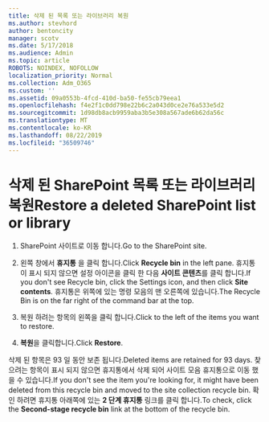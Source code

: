 ```yaml
---
title: 삭제 된 목록 또는 라이브러리 복원
ms.author: stevhord
author: bentoncity
manager: scotv
ms.date: 5/17/2018
ms.audience: Admin
ms.topic: article
ROBOTS: NOINDEX, NOFOLLOW
localization_priority: Normal
ms.collection: Adm_O365
ms.custom: ''
ms.assetid: 09a0553b-4fcd-410d-ba50-fe55cb79eea1
ms.openlocfilehash: f4e2f1c0dd798e22b6c2a043d0ce2e76a533e5d2
ms.sourcegitcommit: 1d98db8acb9959aba3b5e308a567ade6b62da56c
ms.translationtype: MT
ms.contentlocale: ko-KR
ms.lasthandoff: 08/22/2019
ms.locfileid: "36509746"
---
```

# <a name="restore-a-deleted-sharepoint-list-or-library"></a><span data-ttu-id="0a8c7-102">삭제 된 SharePoint 목록 또는 라이브러리 복원</span><span class="sxs-lookup"><span data-stu-id="0a8c7-102">Restore a deleted SharePoint list or library</span></span>

1. <span data-ttu-id="0a8c7-103">SharePoint 사이트로 이동 합니다.</span><span class="sxs-lookup"><span data-stu-id="0a8c7-103">Go to the SharePoint site.</span></span>
    
2. <span data-ttu-id="0a8c7-104">왼쪽 창에서 **휴지통** 을 클릭 합니다.</span><span class="sxs-lookup"><span data-stu-id="0a8c7-104">Click **Recycle bin** in the left pane.</span></span> <span data-ttu-id="0a8c7-105">휴지통이 표시 되지 않으면 설정 아이콘을 클릭 한 다음 **사이트 콘텐츠**를 클릭 합니다.</span><span class="sxs-lookup"><span data-stu-id="0a8c7-105">If you don't see Recycle bin, click the Settings icon, and then click **Site contents**.</span></span> <span data-ttu-id="0a8c7-106">휴지통은 위쪽에 있는 명령 모음의 맨 오른쪽에 있습니다.</span><span class="sxs-lookup"><span data-stu-id="0a8c7-106">The Recycle Bin is on the far right of the command bar at the top.</span></span>
    
3. <span data-ttu-id="0a8c7-107">복원 하려는 항목의 왼쪽을 클릭 합니다.</span><span class="sxs-lookup"><span data-stu-id="0a8c7-107">Click to the left of the items you want to restore.</span></span>
    
4. <span data-ttu-id="0a8c7-108">**복원**을 클릭합니다.</span><span class="sxs-lookup"><span data-stu-id="0a8c7-108">Click **Restore**.</span></span>
    
<span data-ttu-id="0a8c7-109">삭제 된 항목은 93 일 동안 보존 됩니다.</span><span class="sxs-lookup"><span data-stu-id="0a8c7-109">Deleted items are retained for 93 days.</span></span> <span data-ttu-id="0a8c7-110">찾으려는 항목이 표시 되지 않으면 휴지통에서 삭제 되어 사이트 모음 휴지통으로 이동 했을 수 있습니다.</span><span class="sxs-lookup"><span data-stu-id="0a8c7-110">If you don't see the item you're looking for, it might have been deleted from this recycle bin and moved to the site collection recycle bin.</span></span> <span data-ttu-id="0a8c7-111">확인 하려면 휴지통 아래쪽에 있는 **2 단계 휴지통** 링크를 클릭 합니다.</span><span class="sxs-lookup"><span data-stu-id="0a8c7-111">To check, click the **Second-stage recycle bin** link at the bottom of the recycle bin.</span></span> 
  

